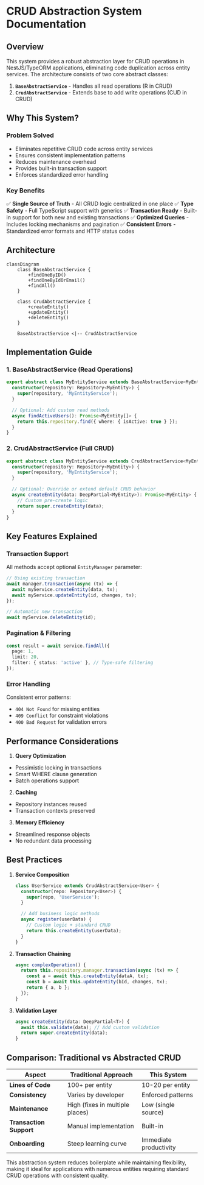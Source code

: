# **CRUD Abstraction System Documentation**

## **Overview**

This system provides a robust abstraction layer for CRUD operations in NestJS/TypeORM applications, eliminating code duplication across entity services. The architecture consists of two core abstract classes:

1. **`BaseAbstractService`** - Handles all read operations (R in CRUD)
2. **`CrudAbstractService`** - Extends base to add write operations (CUD in CRUD)

## **Why This System?**

### **Problem Solved**

- Eliminates repetitive CRUD code across entity services
- Ensures consistent implementation patterns
- Reduces maintenance overhead
- Provides built-in transaction support
- Enforces standardized error handling

### **Key Benefits**

✅ **Single Source of Truth** - All CRUD logic centralized in one place
✅ **Type Safety** - Full TypeScript support with generics
✅ **Transaction Ready** - Built-in support for both new and existing transactions
✅ **Optimized Queries** - Includes locking mechanisms and pagination
✅ **Consistent Errors** - Standardized error formats and HTTP status codes

## **Architecture**

```mermaid
classDiagram
    class BaseAbstractService {
        +findOneByID()
        +findOneByIdOrEmail()
        +findAll()
    }

    class CrudAbstractService {
        +createEntity()
        +updateEntity()
        +deleteEntity()
    }

    BaseAbstractService <|-- CrudAbstractService
```

## **Implementation Guide**

### **1. BaseAbstractService (Read Operations)**

```typescript
export abstract class MyEntityService extends BaseAbstractService<MyEntity> {
  constructor(repository: Repository<MyEntity>) {
    super(repository, 'MyEntityService');
  }

  // Optional: Add custom read methods
  async findActiveUsers(): Promise<MyEntity[]> {
    return this.repository.find({ where: { isActive: true } });
  }
}
```

### **2. CrudAbstractService (Full CRUD)**

```typescript
export abstract class MyEntityService extends CrudAbstractService<MyEntity> {
  constructor(repository: Repository<MyEntity>) {
    super(repository, 'MyEntityService');
  }

  // Optional: Override or extend default CRUD behavior
  async createEntity(data: DeepPartial<MyEntity>): Promise<MyEntity> {
    // Custom pre-create logic
    return super.createEntity(data);
  }
}
```

## **Key Features Explained**

### **Transaction Support**

All methods accept optional `EntityManager` parameter:

```typescript
// Using existing transaction
await manager.transaction(async (tx) => {
  await myService.createEntity(data, tx);
  await myService.updateEntity(id, changes, tx);
});

// Automatic new transaction
await myService.deleteEntity(id);
```

### **Pagination & Filtering**

```typescript
const result = await service.findAll({
  page: 1,
  limit: 20,
  filter: { status: 'active' }, // Type-safe filtering
});
```

### **Error Handling**

Consistent error patterns:

- `404 Not Found` for missing entities
- `409 Conflict` for constraint violations
- `400 Bad Request` for validation errors

## **Performance Considerations**

1. **Query Optimization**

- Pessimistic locking in transactions
- Smart WHERE clause generation
- Batch operations support

2. **Caching**

- Repository instances reused
- Transaction contexts preserved

3. **Memory Efficiency**

- Streamlined response objects
- No redundant data processing

## **Best Practices**

1. **Service Composition**

   ```typescript
   class UserService extends CrudAbstractService<User> {
     constructor(repo: Repository<User>) {
       super(repo, 'UserService');
     }

     // Add business logic methods
     async register(userData) {
       // Custom logic + standard CRUD
       return this.createEntity(userData);
     }
   }
   ```

2. **Transaction Chaining**

   ```typescript
   async complexOperation() {
     return this.repository.manager.transaction(async (tx) => {
       const a = await this.createEntity(dataA, tx);
       const b = await this.updateEntity(bId, changes, tx);
       return { a, b };
     });
   }
   ```

3. **Validation Layer**
   ```typescript
   async createEntity(data: DeepPartial<T>) {
     await this.validate(data); // Add custom validation
     return super.createEntity(data);
   }
   ```

## **Comparison: Traditional vs Abstracted CRUD**

| Aspect                  | Traditional Approach            | This System            |
| ----------------------- | ------------------------------- | ---------------------- |
| **Lines of Code**       | 100+ per entity                 | 10-20 per entity       |
| **Consistency**         | Varies by developer             | Enforced patterns      |
| **Maintenance**         | High (fixes in multiple places) | Low (single source)    |
| **Transaction Support** | Manual implementation           | Built-in               |
| **Onboarding**          | Steep learning curve            | Immediate productivity |

This abstraction system reduces boilerplate while maintaining flexibility, making it ideal for applications with numerous entities requiring standard CRUD operations with consistent quality.
